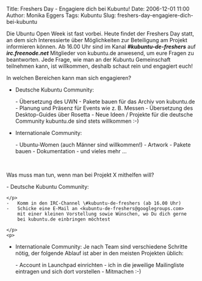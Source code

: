 Title: Freshers Day - Engagiere dich bei Kubuntu!
Date: 2006-12-01 11:00
Author: Monika Eggers
Tags: Kubuntu
Slug: freshers-day-engagiere-dich-bei-kubuntu

Die Ubuntu Open Week ist fast vorbei. Heute findet der Freshers Day
statt, an dem sich Interessierte über Möglichkeiten zur Beteiligung am
Projekt informieren können. Ab 16.00 Uhr sind im Kanal
***\#kubuntu-de-freshers*** auf ***irc.freenode.net*** Mitglieder von
kubuntu.de anwesend, um eure Fragen zu beantworten. Jede Frage, wie man
an der Kubuntu Gemeinschaft teilnehmen kann, ist willkommen, deshalb
schaut rein und engagiert euch!

</p>
<!--break--><!--break-->

</p>
In welchen Bereichen kann man sich engagieren?

</p>
<!--break--><!--break-->

-   Deutsche Kubuntu Community:

    </p>
    -   Übersetzung des UWN
    -   Pakete bauen für das Archiv von kubuntu.de
    -   Planung und Präsenz für Events wie z. B. Messen
    -   Übersetzung des Desktop-Guides über Rosetta
    -   Neue Ideen / Projekte für die deutsche Community kubuntu.de sind
        stets willkommen :-)

    </p>
    <p>
-   Internationale Community:

    </p>
    -   Ubuntu-Women (auch Männer sind willkommen!)
    -   Artwork
    -   Pakete bauen
    -   Dokumentation
    -   und vieles mehr ...

    </p>
    <p>

</p>
 

</p>
Was muss man tun, wenn man bei Projekt X mithelfen will?

</p>
-   Deutsche Kubuntu Community:

    </p>
    -   Komm in den IRC-Channel \#kubuntu-de-freshers (ab 16.00 Uhr)
    -   Schicke eine E-Mail an <kubuntu-de-freshers@googlegroups.com>
        mit einer kleinen Vorstellung sowie Wünschen, wo Du dich gerne
        bei kubuntu.de einbringen möchtest

    </p>
    <p>
-   Internationale Community: Je nach Team sind verschiedene Schritte
    nötig, der folgende Ablauf ist aber in den meisten Projekten üblich:

    </p>
    -   Account in Launchpad einrichten
    -   ich in die jeweilige Mailingliste eintragen und sich dort
        vorstellen
    -   Mitmachen :-)

    </p>
    <p>

</p>
 

</p>

